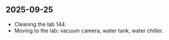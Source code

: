 
## 2025-09-25
+ Cleaning the lab 144.
+ Moving to the lab: vacuum camera, water tank, water chiller.


